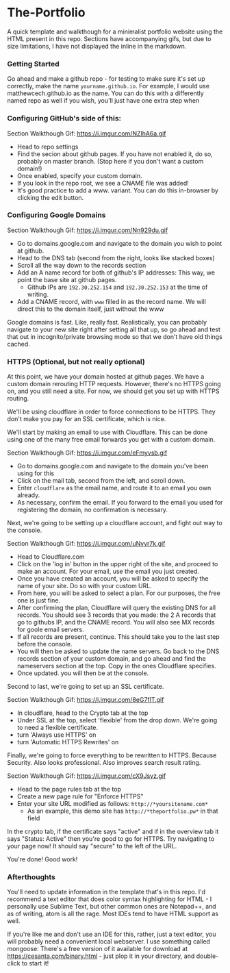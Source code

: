 # The-Portfolio
A quick template and walkthough for a minimalist portfolio website using the HTML present in this repo. Sections have accompanying gifs, but due to size limitations, I have not displayed the inline in the markdown. 



### Getting Started

Go ahead and make a github repo - for testing to make sure it's set up correctly, make the name `yourname.github.io`. For example, I would use matthewcech.github.io as the name. You can do this with a differently named repo as well if you wish, you'll just have one extra step when 



### Configuring GitHub's side of this:

Section Walkthough Gif: https://i.imgur.com/NZlhA6a.gif

- Head to repo settings
- Find the secion about github pages. If you have not enabled it, do so, probably on master branch. (Stop here if you don't want a custom domain!)
- Once enabled, specify your custom domain. 
- If you look in the repo root, we see a CNAME file was added!
- It's good practice to add a www.<sitename> variant. You can do this in-browser by clicking the edit button.



### Configuring Google Domains

Section Walkthough Gif: https://i.imgur.com/Nn929du.gif 

- Go to domains.google.com and navigate to the domain you wish to point at github.
- Head to the DNS tab (second from the right, looks like stacked boxes)
- Scroll all the way down to the records section
- Add an A name record for both of github's IP addresses: This way, we point the base site at github pages.
  - Github IPs are `192.30.252.154` and `192.30.252.153` at the time of writing.
- Add a CNAME record, with `www` filled in as the record name. We will direct this to the domain itself, just without the www

Google domains is fast. Like, really fast. Realistically, you can probably navigate to your new site right after setting all that up, so go ahead and test that out in incognito/private browsing mode so that we don't have old things cached.



### HTTPS (Optional, but not really optional)

At this point, we have your domain hosted at github pages. We have a custom domain rerouting HTTP requests.
However, there's no HTTPS going on, and you still need a site. For now, we should get you set up with HTTPS routing.

We'll be using cloudflare in order to force connections to be HTTPS. They don't make you pay for an SSL certificate, which is nice.

We'll start by making an email to use with Cloudflare. This can be done using one of the many free email forwards you get with a custom domain.


Section Walkthough Gif: https://i.imgur.com/eFmyvsb.gif

- Go to domains.google.com and navigate to the domain you've been using for this
- Click on the mail tab, second from the left, and scroll down. 
- Enter `cloudflare` as the email name, and route it to an email you own already. 
- As necessary, confirm the email. If you forward to the email you used for registering the domain, no confirmation is necessary.


Next, we're going to be setting up a cloudflare account, and fight out way to the console.

Section Walkthough Gif: https://i.imgur.com/uNvyr7k.gif

- Head to Cloudflare.com
- Click on the 'log in' button in the upper right of the site, and proceed to make an account. For your email, use the email you just created.
- Once you have created an account, you will be asked to specify the name of your site. Do so with your custom URL.
- From here, you will be asked to select a plan. For our purposes, the free one is just fine. 
- After confirming the plan, Cloudflare will query the existing DNS for all records. You should see 3 records that you made: the 2 A records that go to githubs IP, and the CNAME record. You will also see MX records for goole email servers. 
- If all records are present, continue. This should take you to the last step before the console.
- You will then be asked to update the name servers. Go back to the DNS records section of your custom domain, and go ahead and find the nameservers section at the top. Copy in the ones Cloudflare specifies.
- Once updated. you will then be at the console.

Second to last, we're going to set up an SSL certificate.


Section Walkthough Gif: https://i.imgur.com/8eG7flT.gif

- In cloudflare, head to the Crypto tab at the top
- Under SSL at the top, select 'flexible' from the drop down. We're going to need a flexible certificate. 
- turn 'Always use HTTPS' on
- turn 'Automatic HTTPS Rewrites' on

Finally, we're going to force everything to be rewritten to HTTPS. Because Security. Also looks professional. Also improves search result rating.


Section Walkthough Gif: https://i.imgur.com/cX9Jsyz.gif

- Head to the page rules tab at the top
- Create a new page rule for "Enforce HTTPS"
- Enter your site URL modified as follows: `http://*yoursitename.com*`
	- As an example, this demo site has `http://*theportfolio.pw*` in that field

In the crypto tab, if the certificate says "active" and if in the overview tab it says "Status: Active" then you're good to go for HTTPS. Try navigating to your page now! It should say "secure" to the left of the URL.

You're done! Good work!



### Afterthoughts

You'll need to update information in the template that's in this repo. I'd recommend a text editor that does color syntax highlighting for HTML - I personally use Sublime Text, but other common ones are Notepad++, and as of writing, atom is all the rage. Most IDEs tend to have HTML support as well.

If you're like me and don't use an IDE for this, rather, just a text editor, you will probably need a convenient local webserver. I use something called mongoose: There's a free version of it available for download at https://cesanta.com/binary.html - just plop it in your directory, and double-click to start it! 
